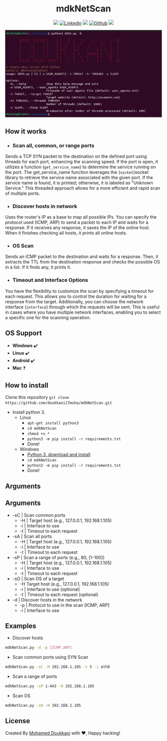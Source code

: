 <h1 align="center"> mdkNetScan </h1>
<p align="center">
  <a href="https://www.python.org/ftp/python/3.12.1/python-3.12.1-amd64.exe"><img src="https://img.shields.io/badge/python-3.12-blue"></a>
  <a href='https://www.linkedin.com/in/mohamed-doukkani/' target="_blank"><img alt='Linkedin' src='https://img.shields.io/badge/mdk19-100000?style=plastic&logo=Linkedin&logoColor=FFFFFF&labelColor=B7B7B7&color=593FEA'/></a>
  <a href="https://github.com/doukkani17moha/mdkNetScan/issues"><img src="https://img.shields.io/github/issues/doukkani17moha/mdkNetScan"></a>
  <a href='https://github.com/doukkani17moha/mdkNetScan' target="_blank"><img alt='Github' src='https://img.shields.io/badge/January_2024-100000?style=plastic&logo=Github&logoColor=FFFFFF&labelColor=B7B7B7&color=FF2222'/></a>
  <a href="https://github.com/doukkani17moha/mdkNetScan/stargazers"><img src="https://img.shields.io/github/stars/doukkani17moha/mdkNetScan"></a>
</p>

![alt text](https://github.com/doukkani17moha/Ddos-Tool/blob/main/DDOS-TOOL.PNG)

## How it works
- ### Scan all, common, or range ports
Sends a TCP SYN packet to the destination on the defined port using threads for each port, enhancing the scanning speed. If the port is open, it utilizes a function (`get_service_name`) to determine the service running on the port. The get_service_name function leverages the (`socket`)socket library to retrieve the service name associated with the given port. If the service name is found, it is printed; otherwise, it is labeled as "Unknown Service." This threaded approach allows for a more efficient and rapid scan of multiple ports.

- ### Discover hosts in network
Uses the router's IP as a base to map all possible IPs. You can specify the protocol used (ICMP, ARP) to send a packet to each IP and waits for a response. If it receives any response, it saves the IP of the online host. When it finishes checking all hosts, it prints all online hosts.

- ### OS Scan
Sends an ICMP packet to the destination and waits for a response. Then, it extracts the TTL from the destination response and checks the possible OS in a list. If it finds any, it prints it.

- ### Timeout and Interface Options
You have the flexibility to customize the scan by specifying a timeout for each request. This allows you to control the duration for waiting for a response from the target. Additionally, you can choose the network interface (`interface`) through which the requests will be sent. This is useful in cases where you have multiple network interfaces, enabling you to select a specific one for the scanning operation.


## OS Support
- **Windows** :heavy_check_mark:              
- **Linux** :heavy_check_mark: 
- **Android** :heavy_check_mark:            
- **Mac** :question:

## How to install
Clone this repository
``` git clone https://github.com/doukkani17moha/mdkNetScan.git ```                                                                                    
- Install python 3.
  - Linux
    - ``` apt-get install python3 ```
    - ``` cd mdkNetScan ```
    - ``` chmod +x * ```
    - ``` python3 -m pip install -r requirements.txt ```
    - Done!
  - Windows
    - [Python 3, download and install](https://www.python.org/ftp/python/3.12.1/python-3.12.1-amd64.exe)
    - ``` cd mdkNetScan ```
    - ``` python3 -m pip install -r requirements.txt ```
    - Done!

## Arguments
## Arguments
- -sC | Scan common ports
  - -H | Target host (e.g., 127.0.0.1, 192.168.1.105)
  - -i | Interface to use
  - -t | Timeout to each request
- -sA | Scan all ports
  - -H | Target host (e.g., 127.0.0.1, 192.168.1.105)
  - -i | Interface to use
  - -t | Timeout to each request
- -sP | Scan a range of ports (e.g., 80, [1-100])
  - -H | Target host (e.g., 127.0.0.1, 192.168.1.105)
  - -i | Interface to use
  - -t | Timeout to each request
- -sO | Scan OS of a target
  - -H   Target host (e.g., 127.0.0.1, 192.168.1.105)
  - -i | Interface to use (optional)
  - -t | Timeout to each request (optional)
- -d  | Discover hosts in the network
  - -p | Protocol to use in the scan [ICMP, ARP]
  - -i | Interface to use


## Examples

- Discover hosts
```bash
mdkNetScan.py -d -p [ICMP,ARP]
```

- Scan common ports using SYN Scan
```bash
mdkNetScan.py -sC -H 192.168.1.105 -t 5 -i eth0
```

- Scan a range of ports
```bash
mdkNetScan.py -sP 1-443 -H 192.168.1.105
```

- Scan OS
```bash
mdkNetScan.py -sO -H 192.168.1.105
```

## License
Created By [Mohamed Doukkani](https://www.linkedin.com/in/mohamed-doukkani/) with ❤️, Happy hacking!